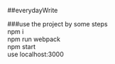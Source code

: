 ##everydayWrite

###use the project by some steps<br>
    npm i<br>
    npm run webpack<br>
    npm start<br>
    use localhost:3000